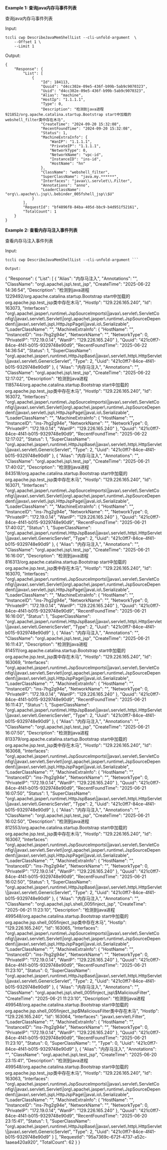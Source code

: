 **Example 1: 查询java内存马事件列表**

查询java内存马事件列表

Input: 

```
tccli cwp DescribeJavaMemShellList --cli-unfold-argument  \
    --Offset 1 \
    --Limit 1
```

Output: 
```
{
    "Response": {
        "List": [
            {
                "Id": 184113,
                "Quuid": "d4cc302e-09e5-436f-b99b-5ab9c9070323",
                "Uuid": "d4cc302e-09e5-436f-b99b-5ab9c9070323",
                "Alias": "machine",
                "HostIp": "1.1.1.1",
                "Type": 0,
                "Description": "检测到java进程921852/org.apache.catalina.startup.Bootstrap start中加载的webshell_filter类中存在木马",
                "CreateTime": "2024-09-20 15:32:08",
                "RecentFoundTime": "2024-09-20 15:32:08",
                "Status": 1,
                "MachineExtraInfo": {
                    "WanIP": "1.1.1.1",
                    "PrivateIP": "1.1.1.1",
                    "NetworkType": 0,
                    "NetworkName": "vpc-id",
                    "InstanceID": "ins-id",
                    "HostName": "hn"
                },
                "ClassName": "webshell_filter",
                "SuperClassName": "java.my.******",
                "Interfaces": "javax\\.servlet\\.Filter",
                "Annotations": "anno",
                "LoaderClassName": "org\\.apache\\.jsp\\.bebinder_005fshell_jsp\\$U"
            }
        ],
        "RequestId": "bf4896f8-84ba-405d-bbc9-b4d951f52161",
        "TotalCount": 1
    }
}
```

**Example 2: 查看内存马注入事件列表**

查看内存马注入事件列表

Input: 

```
tccli cwp DescribeJavaMemShellList --cli-unfold-argument ```

Output: 
```
{
    "Response": {
        "List": [
            {
                "Alias": "内存马注入",
                "Annotations": "",
                "ClassName": "org\\.apache\\.jsp\\.test_jsp",
                "CreateTime": "2025-06-22 14:36:54",
                "Description": "检测到java进程1229492/org.apache.catalina.startup.Bootstrap start中加载的org.apache.jsp.test_jsp类中存在木马",
                "HostIp": "129.226.165.240",
                "Id": 163073,
                "Interfaces": "org\\.apache\\.jasper\\.runtime\\.JspSourceImports\\|javax\\.servlet\\.ServletConfig\\|javax\\.servlet\\.Servlet\\|org\\.apache\\.jasper\\.runtime\\.JspSourceDependent\\|javax\\.servlet\\.jsp\\.HttpJspPage\\|java\\.io\\.Serializable",
                "LoaderClassName": "",
                "MachineExtraInfo": {
                    "HostName": "",
                    "InstanceID": "ins-7hg2g94e",
                    "NetworkName": "",
                    "NetworkType": 0,
                    "PrivateIP": "172.19.0.14",
                    "WanIP": "129.226.165.240"
                },
                "Quuid": "421c0ff7-84ce-4f41-b015-9329748e90d9",
                "RecentFoundTime": "2025-06-22 14:36:54",
                "Status": 1,
                "SuperClassName": "org\\.apache\\.jasper\\.runtime\\.HttpJspBase\\|javax\\.servlet\\.http\\.HttpServlet\\|javax\\.servlet\\.GenericServlet",
                "Type": 2,
                "Uuid": "421c0ff7-84ce-4f41-b015-9329748e90d9"
            },
            {
                "Alias": "内存马注入",
                "Annotations": "",
                "ClassName": "org\\.apache\\.jsp\\.test_jsp",
                "CreateTime": "2025-06-22 12:17:02",
                "Description": "检测到java进程1185744/org.apache.catalina.startup.Bootstrap start中加载的org.apache.jsp.test_jsp类中存在木马",
                "HostIp": "129.226.165.240",
                "Id": 163072,
                "Interfaces": "org\\.apache\\.jasper\\.runtime\\.JspSourceImports\\|javax\\.servlet\\.ServletConfig\\|javax\\.servlet\\.Servlet\\|org\\.apache\\.jasper\\.runtime\\.JspSourceDependent\\|javax\\.servlet\\.jsp\\.HttpJspPage\\|java\\.io\\.Serializable",
                "LoaderClassName": "",
                "MachineExtraInfo": {
                    "HostName": "",
                    "InstanceID": "ins-7hg2g94e",
                    "NetworkName": "",
                    "NetworkType": 0,
                    "PrivateIP": "172.19.0.14",
                    "WanIP": "129.226.165.240"
                },
                "Quuid": "421c0ff7-84ce-4f41-b015-9329748e90d9",
                "RecentFoundTime": "2025-06-22 12:17:02",
                "Status": 1,
                "SuperClassName": "org\\.apache\\.jasper\\.runtime\\.HttpJspBase\\|javax\\.servlet\\.http\\.HttpServlet\\|javax\\.servlet\\.GenericServlet",
                "Type": 2,
                "Uuid": "421c0ff7-84ce-4f41-b015-9329748e90d9"
            },
            {
                "Alias": "内存马注入",
                "Annotations": "",
                "ClassName": "org\\.apache\\.jsp\\.test_jsp",
                "CreateTime": "2025-06-21 17:40:02",
                "Description": "检测到java进程843518/org.apache.catalina.startup.Bootstrap start中加载的org.apache.jsp.test_jsp类中存在木马",
                "HostIp": "129.226.165.240",
                "Id": 163071,
                "Interfaces": "org\\.apache\\.jasper\\.runtime\\.JspSourceImports\\|javax\\.servlet\\.ServletConfig\\|javax\\.servlet\\.Servlet\\|org\\.apache\\.jasper\\.runtime\\.JspSourceDependent\\|javax\\.servlet\\.jsp\\.HttpJspPage\\|java\\.io\\.Serializable",
                "LoaderClassName": "",
                "MachineExtraInfo": {
                    "HostName": "",
                    "InstanceID": "ins-7hg2g94e",
                    "NetworkName": "",
                    "NetworkType": 0,
                    "PrivateIP": "172.19.0.14",
                    "WanIP": "129.226.165.240"
                },
                "Quuid": "421c0ff7-84ce-4f41-b015-9329748e90d9",
                "RecentFoundTime": "2025-06-21 17:40:02",
                "Status": 1,
                "SuperClassName": "org\\.apache\\.jasper\\.runtime\\.HttpJspBase\\|javax\\.servlet\\.http\\.HttpServlet\\|javax\\.servlet\\.GenericServlet",
                "Type": 2,
                "Uuid": "421c0ff7-84ce-4f41-b015-9329748e90d9"
            },
            {
                "Alias": "内存马注入",
                "Annotations": "",
                "ClassName": "org\\.apache\\.jsp\\.test_jsp",
                "CreateTime": "2025-06-21 16:16:00",
                "Description": "检测到java进程816313/org.apache.catalina.startup.Bootstrap start中加载的org.apache.jsp.test_jsp类中存在木马",
                "HostIp": "129.226.165.240",
                "Id": 163070,
                "Interfaces": "org\\.apache\\.jasper\\.runtime\\.JspSourceImports\\|javax\\.servlet\\.ServletConfig\\|javax\\.servlet\\.Servlet\\|org\\.apache\\.jasper\\.runtime\\.JspSourceDependent\\|javax\\.servlet\\.jsp\\.HttpJspPage\\|java\\.io\\.Serializable",
                "LoaderClassName": "",
                "MachineExtraInfo": {
                    "HostName": "",
                    "InstanceID": "ins-7hg2g94e",
                    "NetworkName": "",
                    "NetworkType": 0,
                    "PrivateIP": "172.19.0.14",
                    "WanIP": "129.226.165.240"
                },
                "Quuid": "421c0ff7-84ce-4f41-b015-9329748e90d9",
                "RecentFoundTime": "2025-06-21 16:16:00",
                "Status": 1,
                "SuperClassName": "org\\.apache\\.jasper\\.runtime\\.HttpJspBase\\|javax\\.servlet\\.http\\.HttpServlet\\|javax\\.servlet\\.GenericServlet",
                "Type": 2,
                "Uuid": "421c0ff7-84ce-4f41-b015-9329748e90d9"
            },
            {
                "Alias": "内存马注入",
                "Annotations": "",
                "ClassName": "org\\.apache\\.jsp\\.test_jsp",
                "CreateTime": "2025-06-21 16:11:43",
                "Description": "检测到java进程814511/org.apache.catalina.startup.Bootstrap start中加载的org.apache.jsp.test_jsp类中存在木马",
                "HostIp": "129.226.165.240",
                "Id": 163069,
                "Interfaces": "org\\.apache\\.jasper\\.runtime\\.JspSourceImports\\|javax\\.servlet\\.ServletConfig\\|javax\\.servlet\\.Servlet\\|org\\.apache\\.jasper\\.runtime\\.JspSourceDependent\\|javax\\.servlet\\.jsp\\.HttpJspPage\\|java\\.io\\.Serializable",
                "LoaderClassName": "",
                "MachineExtraInfo": {
                    "HostName": "",
                    "InstanceID": "ins-7hg2g94e",
                    "NetworkName": "",
                    "NetworkType": 0,
                    "PrivateIP": "172.19.0.14",
                    "WanIP": "129.226.165.240"
                },
                "Quuid": "421c0ff7-84ce-4f41-b015-9329748e90d9",
                "RecentFoundTime": "2025-06-21 16:11:43",
                "Status": 1,
                "SuperClassName": "org\\.apache\\.jasper\\.runtime\\.HttpJspBase\\|javax\\.servlet\\.http\\.HttpServlet\\|javax\\.servlet\\.GenericServlet",
                "Type": 2,
                "Uuid": "421c0ff7-84ce-4f41-b015-9329748e90d9"
            },
            {
                "Alias": "内存马注入",
                "Annotations": "",
                "ClassName": "org\\.apache\\.jsp\\.test_jsp",
                "CreateTime": "2025-06-21 16:07:50",
                "Description": "检测到java进程813379/org.apache.catalina.startup.Bootstrap start中加载的org.apache.jsp.test_jsp类中存在木马",
                "HostIp": "129.226.165.240",
                "Id": 163068,
                "Interfaces": "org\\.apache\\.jasper\\.runtime\\.JspSourceImports\\|javax\\.servlet\\.ServletConfig\\|javax\\.servlet\\.Servlet\\|org\\.apache\\.jasper\\.runtime\\.JspSourceDependent\\|javax\\.servlet\\.jsp\\.HttpJspPage\\|java\\.io\\.Serializable",
                "LoaderClassName": "",
                "MachineExtraInfo": {
                    "HostName": "",
                    "InstanceID": "ins-7hg2g94e",
                    "NetworkName": "",
                    "NetworkType": 0,
                    "PrivateIP": "172.19.0.14",
                    "WanIP": "129.226.165.240"
                },
                "Quuid": "421c0ff7-84ce-4f41-b015-9329748e90d9",
                "RecentFoundTime": "2025-06-21 16:07:50",
                "Status": 1,
                "SuperClassName": "org\\.apache\\.jasper\\.runtime\\.HttpJspBase\\|javax\\.servlet\\.http\\.HttpServlet\\|javax\\.servlet\\.GenericServlet",
                "Type": 2,
                "Uuid": "421c0ff7-84ce-4f41-b015-9329748e90d9"
            },
            {
                "Alias": "内存马注入",
                "Annotations": "",
                "ClassName": "org\\.apache\\.jsp\\.test_jsp",
                "CreateTime": "2025-06-21 16:02:50",
                "Description": "检测到java进程812553/org.apache.catalina.startup.Bootstrap start中加载的org.apache.jsp.test_jsp类中存在木马",
                "HostIp": "129.226.165.240",
                "Id": 163067,
                "Interfaces": "org\\.apache\\.jasper\\.runtime\\.JspSourceImports\\|javax\\.servlet\\.ServletConfig\\|javax\\.servlet\\.Servlet\\|org\\.apache\\.jasper\\.runtime\\.JspSourceDependent\\|javax\\.servlet\\.jsp\\.HttpJspPage\\|java\\.io\\.Serializable",
                "LoaderClassName": "",
                "MachineExtraInfo": {
                    "HostName": "",
                    "InstanceID": "ins-7hg2g94e",
                    "NetworkName": "",
                    "NetworkType": 0,
                    "PrivateIP": "172.19.0.14",
                    "WanIP": "129.226.165.240"
                },
                "Quuid": "421c0ff7-84ce-4f41-b015-9329748e90d9",
                "RecentFoundTime": "2025-06-21 16:02:50",
                "Status": 1,
                "SuperClassName": "org\\.apache\\.jasper\\.runtime\\.HttpJspBase\\|javax\\.servlet\\.http\\.HttpServlet\\|javax\\.servlet\\.GenericServlet",
                "Type": 2,
                "Uuid": "421c0ff7-84ce-4f41-b015-9329748e90d9"
            },
            {
                "Alias": "内存马注入",
                "Annotations": "",
                "ClassName": "org\\.apache\\.jsp\\.shell_005finject_jsp",
                "CreateTime": "2025-06-21 11:23:10",
                "Description": "检测到java进程499548/org.apache.catalina.startup.Bootstrap start中加载的org.apache.jsp.shell_005finject_jsp类中存在木马",
                "HostIp": "129.226.165.240",
                "Id": 163065,
                "Interfaces": "org\\.apache\\.jasper\\.runtime\\.JspSourceImports\\|javax\\.servlet\\.ServletConfig\\|javax\\.servlet\\.Servlet\\|org\\.apache\\.jasper\\.runtime\\.JspSourceDependent\\|javax\\.servlet\\.jsp\\.HttpJspPage\\|java\\.io\\.Serializable",
                "LoaderClassName": "",
                "MachineExtraInfo": {
                    "HostName": "",
                    "InstanceID": "ins-7hg2g94e",
                    "NetworkName": "",
                    "NetworkType": 0,
                    "PrivateIP": "172.19.0.14",
                    "WanIP": "129.226.165.240"
                },
                "Quuid": "421c0ff7-84ce-4f41-b015-9329748e90d9",
                "RecentFoundTime": "2025-06-21 11:23:10",
                "Status": 0,
                "SuperClassName": "org\\.apache\\.jasper\\.runtime\\.HttpJspBase\\|javax\\.servlet\\.http\\.HttpServlet\\|javax\\.servlet\\.GenericServlet",
                "Type": 2,
                "Uuid": "421c0ff7-84ce-4f41-b015-9329748e90d9"
            },
            {
                "Alias": "内存马注入",
                "Annotations": "",
                "ClassName": "org\\.apache\\.jsp\\.shell_005finject_jsp\\$MaliciousFilter",
                "CreateTime": "2025-06-21 11:23:10",
                "Description": "检测到java进程499548/org.apache.catalina.startup.Bootstrap start中加载的org.apache.jsp.shell_005finject_jsp$MaliciousFilter类中存在木马",
                "HostIp": "129.226.165.240",
                "Id": 163064,
                "Interfaces": "javax\\.servlet\\.Filter",
                "LoaderClassName": "",
                "MachineExtraInfo": {
                    "HostName": "",
                    "InstanceID": "ins-7hg2g94e",
                    "NetworkName": "",
                    "NetworkType": 0,
                    "PrivateIP": "172.19.0.14",
                    "WanIP": "129.226.165.240"
                },
                "Quuid": "421c0ff7-84ce-4f41-b015-9329748e90d9",
                "RecentFoundTime": "2025-06-21 11:23:10",
                "Status": 0,
                "SuperClassName": "",
                "Type": 0,
                "Uuid": "421c0ff7-84ce-4f41-b015-9329748e90d9"
            },
            {
                "Alias": "内存马注入",
                "Annotations": "",
                "ClassName": "org\\.apache\\.jsp\\.test_jsp",
                "CreateTime": "2025-06-20 23:15:41",
                "Description": "检测到java进程499548/org.apache.catalina.startup.Bootstrap start中加载的org.apache.jsp.test_jsp类中存在木马",
                "HostIp": "129.226.165.240",
                "Id": 163063,
                "Interfaces": "org\\.apache\\.jasper\\.runtime\\.JspSourceImports\\|javax\\.servlet\\.ServletConfig\\|javax\\.servlet\\.Servlet\\|org\\.apache\\.jasper\\.runtime\\.JspSourceDependent\\|javax\\.servlet\\.jsp\\.HttpJspPage\\|java\\.io\\.Serializable",
                "LoaderClassName": "",
                "MachineExtraInfo": {
                    "HostName": "",
                    "InstanceID": "ins-7hg2g94e",
                    "NetworkName": "",
                    "NetworkType": 0,
                    "PrivateIP": "172.19.0.14",
                    "WanIP": "129.226.165.240"
                },
                "Quuid": "421c0ff7-84ce-4f41-b015-9329748e90d9",
                "RecentFoundTime": "2025-06-20 23:15:41",
                "Status": 1,
                "SuperClassName": "org\\.apache\\.jasper\\.runtime\\.HttpJspBase\\|javax\\.servlet\\.http\\.HttpServlet\\|javax\\.servlet\\.GenericServlet",
                "Type": 2,
                "Uuid": "421c0ff7-84ce-4f41-b015-9329748e90d9"
            }
        ],
        "RequestId": "95a7369c-672f-4737-a52c-1aaea420a920",
        "TotalCount": 62
    }
}
```

